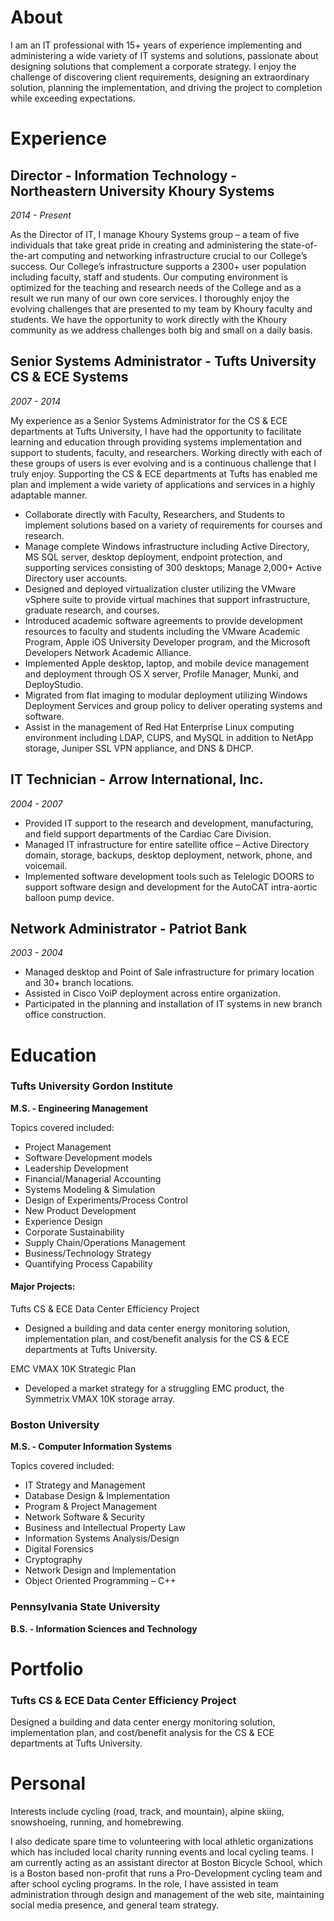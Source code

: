 # About

I am an IT professional with 15+ years of experience implementing and administering a wide variety of IT systems and solutions, passionate about designing solutions that complement a corporate strategy. I enjoy the challenge of discovering client requirements, designing an extraordinary solution, planning the implementation, and driving the project to completion while exceeding expectations.

# Experience

## Director - Information Technology - Northeastern University Khoury Systems
*2014 - Present*

As the Director of IT, I manage Khoury Systems group – a team of five individuals that take great pride in creating and administering the state-of-the-art computing and networking infrastructure crucial to our College’s success. Our College’s infrastructure supports a 2300+ user population including faculty, staff and students. Our computing environment is optimized for the teaching and research needs of the College and as a result we run many of our own core services. I thoroughly enjoy the evolving challenges that are presented to my team by Khoury faculty and students. We have the opportunity to work directly with the Khoury community as we address challenges both big and small on a daily basis.

## Senior Systems Administrator - Tufts University CS & ECE Systems
*2007 - 2014*

My experience as a Senior Systems Administrator for the CS & ECE departments at Tufts University, I have had the opportunity to facilitate learning and education through providing systems implementation and support to students, faculty, and researchers. Working directly with each of these groups of users is ever evolving and is a continuous challenge that I truly enjoy. Supporting the CS & ECE departments at Tufts has enabled me plan and implement a wide variety of applications and services in a highly adaptable manner.

- Collaborate directly with Faculty, Researchers, and Students to implement solutions based on a variety of requirements for courses and research.
- Manage complete Windows infrastructure including Active Directory, MS SQL server, desktop deployment, endpoint protection, and supporting services consisting of 300 desktops; Manage 2,000+ Active Directory user accounts.
- Designed and deployed virtualization cluster utilizing the VMware vSphere suite to provide virtual machines that support infrastructure, graduate research, and courses.
- Introduced academic software agreements to provide development resources to faculty and students including the VMware Academic Program, Apple iOS University Developer program, and the Microsoft Developers Network Academic Alliance.
- Implemented Apple desktop, laptop, and mobile device management and deployment through OS X server, Profile Manager, Munki, and DeployStudio.
- Migrated from flat imaging to modular deployment utilizing Windows Deployment Services and group policy to deliver operating systems and software.
- Assist in the management of Red Hat Enterprise Linux computing environment including LDAP, CUPS, and MySQL in addition to NetApp storage, Juniper SSL VPN appliance, and DNS & DHCP.

## IT Technician - Arrow International, Inc.
*2004 - 2007*

- Provided IT support to the research and development, manufacturing, and field support departments of the Cardiac Care Division.
- Managed IT infrastructure for entire satellite office – Active Directory domain, storage, backups, desktop deployment, network, phone, and voicemail.
- Implemented software development tools such as Telelogic DOORS to support software design and development for the AutoCAT intra-aortic balloon pump device.

## Network Administrator - Patriot Bank
*2003 - 2004*

- Managed desktop and Point of Sale infrastructure for primary location and 30+ branch locations.
- Assisted in Cisco VoiP deployment across entire organization.
- Participated in the planning and installation of IT systems in new branch office construction.

# Education

### Tufts University Gordon Institute
**M.S. - Engineering Management**

Topics covered included:

- Project Management
- Software Development models
- Leadership Development
- Financial/Managerial Accounting
- Systems Modeling & Simulation
- Design of Experiments/Process Control
- New Product Development
- Experience Design
- Corporate Sustainability
- Supply Chain/Operations Management
- Business/Technology Strategy
- Quantifying Process Capability

#### Major Projects:

Tufts CS & ECE Data Center Efficiency Project
- Designed a building and data center energy monitoring solution, implementation plan, and cost/benefit analysis for the CS & ECE departments at Tufts University.

EMC VMAX 10K Strategic Plan
- Developed a market strategy for a struggling EMC product, the Symmetrix VMAX 10K storage array.

### Boston University
**M.S. - Computer Information Systems**

Topics covered included:

- IT Strategy and Management
- Database Design & Implementation
- Program & Project Management
- Network Software & Security
- Business and Intellectual Property Law
- Information Systems Analysis/Design
- Digital Forensics
- Cryptography
- Network Design and Implementation
- Object Oriented Programming – C++

### Pennsylvania State University
**B.S. - Information Sciences and Technology**

# Portfolio

### Tufts CS & ECE Data Center Efficiency Project
Designed a building and data center energy monitoring solution, implementation plan, and cost/benefit analysis for the CS & ECE departments at Tufts University.

# Personal
Interests include cycling (road, track, and mountain), alpine skiing, snowshoeing, running, and homebrewing.

I also dedicate spare time to volunteering with local athletic organizations which has included local charity running events and local cycling teams. I am currently acting as an assistant director at Boston Bicycle School, which is a Boston based non-profit that runs a Pro-Development cycling team and after school cycling programs. In the role, I have assisted in team administration through design and management of the web site, maintaining social media presence, and general team strategy.
